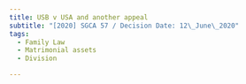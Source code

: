 ```yaml
---
title: USB v USA and another appeal
subtitle: "[2020] SGCA 57 / Decision Date: 12\_June\_2020"
tags:
  - Family Law
  - Matrimonial assets
  - Division

---
```

